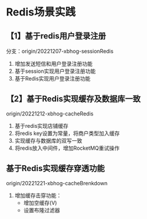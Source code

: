 # Redis场景实践
## 【1】基于redis用户登录注册 
分支：origin/20221207-xbhog-sessionRedis
1. 增加发送短信和用户登录注册功能
2. 基于session实现用户登录注册功能  
3. 基于Redis实现用户登录注册功能      
## 【2】基于Redis实现缓存及数据库一致
origin/20221212-xbhog-cacheRedis 
1. 基于redis实现店铺缓存
2. 将redis key设置为常量，将商户类型加入缓存
3. 实现缓存与数据库的双写一致
4. 将redis放入中间件，增加RocketMQ重试操作
## 基于Redis实现缓存穿透功能 
origin/20221221-xbhog-cacheBrenkdown
1. 增加缓存击穿功能：
   - 增加空缓存(V)
   - 设置布隆过滤器